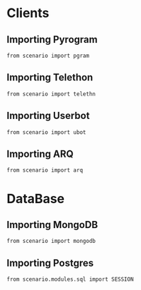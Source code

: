 # Clients
## Importing Pyrogram
```python3
from scenario import pgram
```
## Importing Telethon
```python3
from scenario import telethn
```
## Importing Userbot
```python3
from scenario import ubot
```
## Importing ARQ
```python3
from scenario import arq
```

# DataBase
## Importing MongoDB
```python3
from scenario import mongodb
```
## Importing Postgres
```python3
from scenario.modules.sql import SESSION
```
